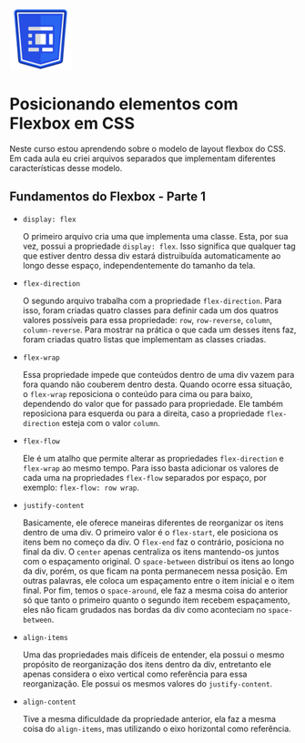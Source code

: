 ![Logo do curso posicionando elementos com flex box em CSS](assets/flex-box-logo.png) 

# Posicionando elementos com Flexbox em CSS

Neste curso estou aprendendo sobre o modelo de layout flexbox do CSS. Em cada aula eu criei arquivos separados que implementam diferentes características desse modelo.

## Fundamentos do Flexbox - Parte 1

* `display: flex`

    O primeiro arquivo cria uma que implementa uma classe. Esta, por sua vez, possui a propriedade `display: flex`. Isso significa que qualquer tag que estiver dentro dessa div estará distruibuída automaticamente ao longo desse espaço, independentemente do tamanho da tela.

* `flex-direction`

    O segundo arquivo trabalha com a propriedade `flex-direction`. Para isso, foram criadas quatro classes para definir cada um dos quatros valores possíveis para essa propriedade: `row`, `row-reverse`, `column`, `column-reverse`. Para mostrar na prática o que cada um desses itens faz, foram criadas quatro listas que implementam as classes criadas.

* `flex-wrap`

    Essa propriedade impede que conteúdos dentro de uma div vazem para fora quando não couberem dentro desta. Quando ocorre essa situação, o `flex-wrap` reposiciona o conteúdo para cima ou para baixo, dependendo do valor que for passado para propriedade. Ele também reposiciona para esquerda ou para a direita, caso a propriedade `flex-direction` esteja com o valor `column`.

* `flex-flow`

    Ele é um atalho que permite alterar as propriedades `flex-direction` e `flex-wrap` ao mesmo tempo. Para isso basta adicionar os valores de cada uma na propriedades `flex-flow` separados por espaço, por exemplo: `flex-flow: row wrap`.

* `justify-content`

    Basicamente, ele oferece maneiras diferentes de reorganizar os itens dentro de uma div. O primeiro valor é o `flex-start`, ele posiciona os itens bem no começo da div. O `flex-end` faz o contrário, posiciona no final da div. O `center` apenas centraliza os itens mantendo-os juntos com o espaçamento original. O `space-between` distribuí os itens ao longo da div, porém, os que ficam na ponta permanecem nessa posição. Em outras palavras, ele coloca um espaçamento entre o item inicial e o item final. Por fim, temos o `space-around`, ele faz a mesma coisa do anterior só que tanto o primeiro quanto o segundo item recebem espaçamento, eles não ficam grudados nas bordas da div como aconteciam no `space-between`.

* `align-items`

    Uma das propriedades mais difíceis de entender, ela possui o mesmo propósito de reorganização dos itens dentro da div, entretanto ele apenas considera o eixo vertical como referência para essa reorganização. Ele possui os mesmos valores do `justify-content`.

* `align-content`

    Tive a mesma dificuldade da propriedade anterior, ela faz a mesma coisa do `align-items`, mas utilizando o eixo horizontal como referência.

